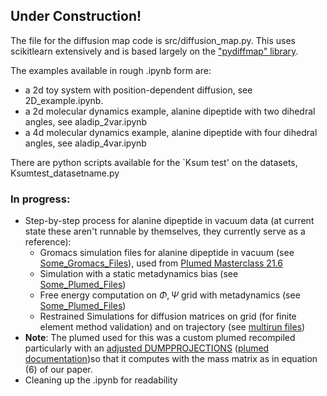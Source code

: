 ## Under Construction!

The file for the diffusion map code is src/diffusion_map.py. This uses scikitlearn extensively and is based largely on the ["pydiffmap" library](https://github.com/DiffusionMapsAcademics/pyDiffMap).

The examples available in rough .ipynb form are: 
-  a 2d toy system with position-dependent diffusion, see 2D_example.ipynb.
-  a 2d molecular dynamics example, alanine dipeptide with two dihedral angles, see aladip_2var.ipynb
-  a 4d molecular dynamics example, alanine dipeptide with four dihedral angles, see aladip_4var.ipynb

There are python scripts available for the `Ksum test' on the datasets, Ksumtest_datasetname.py

### In progress:
 - Step-by-step process for alanine dipeptide in vacuum data (at current state these aren't runnable by themselves, they currently serve as a reference):
   - Gromacs simulation files for alanine dipeptide in vacuum (see [Some_Gromacs_Files](molecular_dynamics/Some_Gromacs_Files/)), used from [Plumed Masterclass 21.6](https://www.plumed.org/doc-v2.7/user-doc/html/masterclass-21-6.html)
   - Simulation with a static metadynamics bias (see [Some_Plumed_Files](molecular_dynamics/Some_Plumed_Files))
   - Free energy computation on $\Phi, \Psi$ grid with metadynamics (see [Some_Plumed_Files](molecular_dynamics/Some_Plumed_Files)) 
   - Restrained Simulations for diffusion matrices on grid (for finite element method validation) and on trajectory (see [multirun files](molecular_dynamics/))
- **Note**: The plumed used for this was a custom plumed recompiled particularly with an [adjusted DUMPPROJECTIONS](molecular_dynamics/Some_Plumed_Files/Value.cpp) ([plumed documentation](https://www.plumed.org/doc-v2.7/user-doc/html/_d_u_m_p_p_r_o_j_e_c_t_i_o_n_s.html))so that it computes with the mass matrix as in equation (6) of our paper.   
 - Cleaning up the .ipynb for readability
